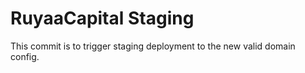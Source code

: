 # RuyaaCapital Staging

This commit is to trigger staging deployment to the new valid domain config.